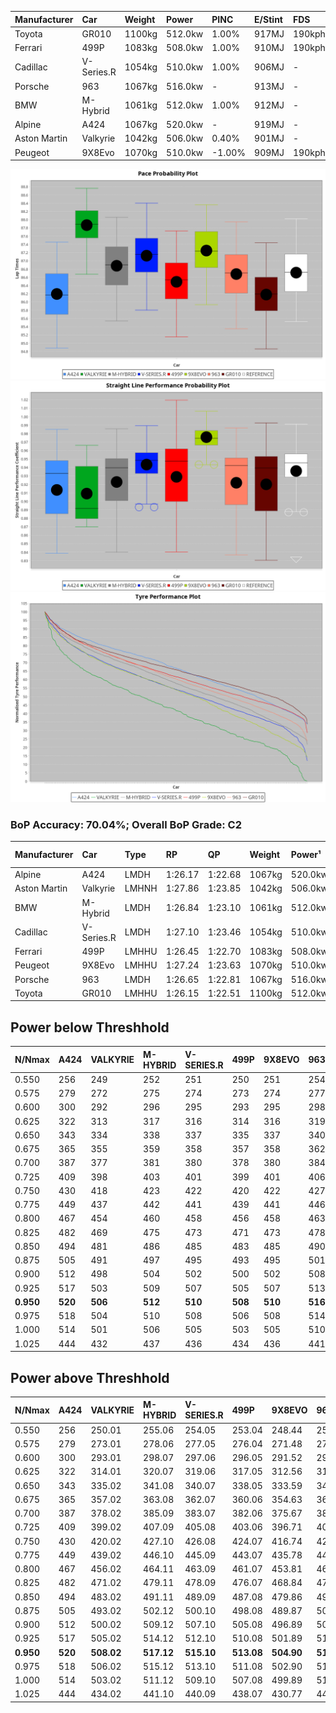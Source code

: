 | Manufacturer | Car        | Weight | Power   | PINC    | E/Stint | FDS     |
|:-|:-|:-|:-|:-|:-|:-|
| Toyota       | GR010      | 1100kg | 512.0kw | 1.00%   | 917MJ   | 190kph  |
| Ferrari      | 499P       | 1083kg | 508.0kw | 1.00%   | 910MJ   | 190kph  |
| Cadillac     | V-Series.R | 1054kg | 510.0kw | 1.00%   | 906MJ   |    -    |
| Porsche      | 963        | 1067kg | 516.0kw |    -    | 913MJ   |    -    |
| BMW          | M-Hybrid   | 1061kg | 512.0kw | 1.00%   | 912MJ   |    -    |
| Alpine       | A424       | 1067kg | 520.0kw |    -    | 919MJ   |    -    |
| Aston Martin | Valkyrie   | 1042kg | 506.0kw | 0.40%   | 901MJ   |    -    |
| Peugeot      | 9X8Evo     | 1070kg | 510.0kw | -1.00%  | 909MJ   | 190kph  |

![PACECHART](./IMG/ACOMETHOD.png)
![STRAIGHTLINEPERFORMANCECHART](./IMG/ACOMETHOD_sp.png)
![TYREPERFORMANCECHART](./IMG/ACOMETHOD_tw.png)

### BoP Accuracy: 70.04%; Overall BoP Grade: C2
| Manufacturer | Car        | Type  | RP      | QP      | Weight | Power¹  | Threshhold | PINC    | Power²   | E/Stint | AVG Vmax  | FDS     | RDLC | L/Stint | BOP-Grade | Model Accuracy | Model Points | Match%  | SimDiff |
|:-|:-|:-|:-|:-|:-|:-|:-|:-|:-|:-|:-|:-|:-|:-|:-|:-|:-|:-|:-|
| Alpine       | A424       | LMDH  | 1:26.17 | 1:22.68 | 1067kg | 520.0kw | 210.0kph   |    -    | 520.00kw |  919MJ  | 269.07kph |    -    | 1.01 | 43      | -D2       | 96.10%         | 2390         | 63.56%  | +0.39   |
| Aston Martin | Valkyrie   | LMHNH | 1:27.86 | 1:23.85 | 1042kg | 506.0kw | 210.0kph   | 0.40%   | 508.00kw |  901MJ  | 268.40kph |    -    | 1.03 | 43      | +Ω1       | 100.00%        | 466          | 18.16%  | #       |
| BMW          | M-Hybrid   | LMDH  | 1:26.84 | 1:23.10 | 1061kg | 512.0kw | 210.0kph   | 1.00%   | 517.10kw |  912MJ  | 270.32kph |    -    | 1.01 | 43      | ~A1       | 100.00%        | 3339         | 100.00% | +0.31   |
| Cadillac     | V-Series.R | LMDH  | 1:27.10 | 1:23.46 | 1054kg | 510.0kw | 210.0kph   | 1.00%   | 515.10kw |  906MJ  | 272.14kph |    -    | 1.01 | 43      | +B2       | 99.56%         | 5841         | 80.42%  | +0.17   |
| Ferrari      | 499P       | LMHHU | 1:26.45 | 1:22.70 | 1083kg | 508.0kw | 210.0kph   | 1.00%   | 513.10kw |  910MJ  | 269.82kph | 190kph  | 1.02 | 43      | -C1       | 99.57%         | 7417         | 79.82%  | +0.26   |
| Peugeot      | 9X8Evo     | LMHHU | 1:27.24 | 1:23.63 | 1070kg | 510.0kw | 210.0kph   | -1.00%  | 504.90kw |  909MJ  | 276.10kph | 190kph  | 0.99 | 43      | +D2       | 100.00%        | 1891         | 63.65%  | +0.40   |
| Porsche      | 963        | LMDH  | 1:26.65 | 1:22.81 | 1067kg | 516.0kw | 210.0kph   |    -    | 516.00kw |  913MJ  | 269.94kph |    -    | 1.00 | 43      | -A2       | 98.39%         | 16118        | 93.49%  | -0.16   |
| Toyota       | GR010      | LMHHU | 1:26.15 | 1:22.51 | 1100kg | 512.0kw | 210.0kph   | 1.00%   | 517.10kw |  917MJ  | 268.16kph | 190kph  | 1.01 | 43      | -D2       | 99.90%         | 5196         | 61.20%  | +0.31   |

## Power below Threshhold
| N/Nmax    | A424    | VALKYRIE | M-HYBRID | V-SERIES.R | 499P    | 9X8EVO  | 963     | GR010   |
|:-|:-|:-|:-|:-|:-|:-|:-|:-|
|  0.550    |  256    |  249     |  252     |  251       |  250    |  251    |  254    |  252    |
|  0.575    |  279    |  272     |  275     |  274       |  273    |  274    |  277    |  275    |
|  0.600    |  300    |  292     |  296     |  295       |  293    |  295    |  298    |  296    |
|  0.625    |  322    |  313     |  317     |  316       |  314    |  316    |  319    |  317    |
|  0.650    |  343    |  334     |  338     |  337       |  335    |  337    |  340    |  338    |
|  0.675    |  365    |  355     |  359     |  358       |  357    |  358    |  362    |  359    |
|  0.700    |  387    |  377     |  381     |  380       |  378    |  380    |  384    |  381    |
|  0.725    |  409    |  398     |  403     |  401       |  399    |  401    |  406    |  403    |
|  0.750    |  430    |  418     |  423     |  422       |  420    |  422    |  427    |  423    |
|  0.775    |  449    |  437     |  442     |  441       |  439    |  441    |  446    |  442    |
|  0.800    |  467    |  454     |  460     |  458       |  456    |  458    |  463    |  460    |
|  0.825    |  482    |  469     |  475     |  473       |  471    |  473    |  478    |  475    |
|  0.850    |  494    |  481     |  486     |  485       |  483    |  485    |  490    |  486    |
|  0.875    |  505    |  491     |  497     |  495       |  493    |  495    |  501    |  497    |
|  0.900    |  512    |  498     |  504     |  502       |  500    |  502    |  508    |  504    |
|  0.925    |  517    |  503     |  509     |  507       |  505    |  507    |  513    |  509    |
| **0.950** | **520** | **506**  | **512**  | **510**    | **508** | **510** | **516** | **512** |
|  0.975    |  518    |  504     |  510     |  508       |  506    |  508    |  514    |  510    |
|  1.000    |  514    |  501     |  506     |  505       |  503    |  505    |  510    |  506    |
|  1.025    |  444    |  432     |  437     |  436       |  434    |  436    |  441    |  437    |

## Power above Threshhold
| N/Nmax    | A424    | VALKYRIE   | M-HYBRID   | V-SERIES.R | 499P       | 9X8EVO     | 963     | GR010      |
|:-|:-|:-|:-|:-|:-|:-|:-|:-|
|  0.550    |  256    |  250.01    |  255.06    |  254.05    |  253.04    |  248.44    |  254    |  255.06    |
|  0.575    |  279    |  273.01    |  278.06    |  277.05    |  276.04    |  271.48    |  277    |  278.06    |
|  0.600    |  300    |  293.01    |  298.07    |  297.06    |  296.05    |  291.52    |  298    |  298.07    |
|  0.625    |  322    |  314.01    |  320.07    |  319.06    |  317.05    |  312.56    |  319    |  320.07    |
|  0.650    |  343    |  335.02    |  341.08    |  340.07    |  338.05    |  333.59    |  340    |  341.08    |
|  0.675    |  365    |  357.02    |  363.08    |  362.07    |  360.06    |  354.63    |  362    |  363.08    |
|  0.700    |  387    |  378.02    |  385.09    |  383.07    |  382.06    |  375.67    |  384    |  385.09    |
|  0.725    |  409    |  399.02    |  407.09    |  405.08    |  403.06    |  396.71    |  406    |  407.09    |
|  0.750    |  430    |  420.02    |  427.10    |  426.08    |  424.07    |  416.74    |  427    |  427.10    |
|  0.775    |  449    |  439.02    |  446.10    |  445.09    |  443.07    |  435.78    |  446    |  446.10    |
|  0.800    |  467    |  456.02    |  464.11    |  463.09    |  461.07    |  453.81    |  463    |  464.11    |
|  0.825    |  482    |  471.02    |  479.11    |  478.09    |  476.07    |  468.84    |  478    |  479.11    |
|  0.850    |  494    |  483.02    |  491.11    |  489.09    |  487.08    |  479.86    |  490    |  491.11    |
|  0.875    |  505    |  493.02    |  502.12    |  500.10    |  498.08    |  489.87    |  501    |  502.12    |
|  0.900    |  512    |  500.02    |  509.12    |  507.10    |  505.08    |  496.89    |  508    |  509.12    |
|  0.925    |  517    |  505.02    |  514.12    |  512.10    |  510.08    |  501.89    |  513    |  514.12    |
| **0.950** | **520** | **508.02** | **517.12** | **515.10** | **513.08** | **504.90** | **516** | **517.12** |
|  0.975    |  518    |  506.02    |  515.12    |  513.10    |  511.08    |  502.90    |  514    |  515.12    |
|  1.000    |  514    |  503.02    |  511.12    |  509.10    |  507.08    |  499.89    |  510    |  511.12    |
|  1.025    |  444    |  434.02    |  441.10    |  440.09    |  438.07    |  430.77    |  441    |  441.10    |
